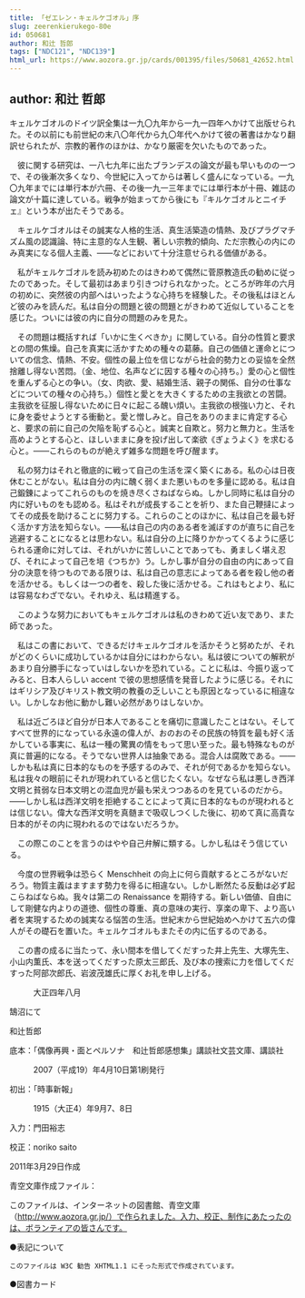 ```yaml
---
title: 「ゼエレン・キェルケゴオル」序
slug: zeerenkierukego-80e
id: 050681
author: 和辻 哲郎
tags: ["NDC121", "NDC139"]
html_url: https://www.aozora.gr.jp/cards/001395/files/50681_42652.html
---
```


## author: 和辻 哲郎

キェルケゴオルのドイツ訳全集は一九〇九年から一九一四年へかけて出版せられた。その以前にも前世紀の末八〇年代から九〇年代へかけて彼の著書はかなり翻訳せられたが、宗教的著作のほかは、かなり厳密を欠いたものであった。

　彼に関する研究は、一八七九年に出たブランデスの論文が最も早いものの一つで、その後漸次多くなり、今世紀に入ってからは著しく盛んになっている。一九〇九年までには単行本が六冊、その後一九一三年までには単行本が十冊、雑誌の論文が十篇に達している。戦争が始まってから後にも『キルケゴオルとニイチェ』という本が出たそうである。

　キェルケゴオルはその誠実な人格的生活、真生活築造の情熱、及びプラグマチズム風の認識論、特に主意的な人生観、著しい宗教的傾向、ただ宗教心の内にのみ真実になる個人主義、――などにおいて十分注意せられる価値がある。

　私がキェルケゴオルを読み初めたのはきわめて偶然に菅原教造氏の勧めに従ったのであった。そして最初はあまり引きつけられなかった。ところが昨年の六月の初めに、突然彼の内部へはいったような心持ちを経験した。その後私はほとんど彼のみを読んだ。私は自分の問題と彼の問題とがきわめて近似していることを感じた。ついには彼の内に自分の問題のみを見た。

　その問題は概括すれば「いかに生くべきか」に関している。自分の性質と要求との間の焦燥。自己を真実に活かすための種々の葛藤。自己の価値と運命とについての信念、情熱、不安。個性の最上位を信じながら社会的勢力との妥協を全然捨離し得ない苦悶。（金、地位、名声などに因する種々の心持ち。）愛の心と個性を重んずる心との争い。（女、肉欲、愛、結婚生活、親子の関係、自分の仕事などについての種々の心持ち。）個性と愛とを大きくするための主我欲との苦闘。主我欲を征服し得ないために日々に起こる醜い煩い。主我欲の根強い力と、それに身を委せようとする衝動と。愛と憎しみと。自己をありのままに肯定する心と、要求の前に自己の欠陥を恥ずる心と。誠実と自欺と。努力と無力と。生活を高めようとする心と、ほしいままに身を投げ出して楽欲《ぎょうよく》を求むる心と。――これらのものが絶えず雑多な問題を呼び醒ます。

　私の努力はそれと徹底的に戦って自己の生活を深く築くにある。私の心は日夜休むことがない。私は自分の内に醜く弱くまた悪いものを多量に認める。私は自己鍛錬によってこれらのものを焼き尽くさねばならぬ。しかし同時に私は自分の内に好いものをも認める。私はそれが成長することを祈り、また自己鞭撻によってその成長を助けることに努力する。これらのことのほかに、私は自己を最も好く活かす方法を知らない。――私は自己の内のある者を滅ぼすのが直ちに自己を逃避することになるとは思わない。私は自分の上に降りかかってくるように感じられる運命に対しては、それがいかに苦しいことであっても、勇ましく堪え忍び、それによって自己を培《つちか》う。しかし事が自分の自由の内にあって自分の決意を待つものである限りは、私は自己の意志によってある者を殺し他の者を活かせる。もしくは一つの者を、殺した後に活かせる。これはもとより、私には容易なわざでない。それゆえ、私は精進する。

　このような努力においてもキェルケゴオルは私のきわめて近い友であり、また師であった。

　私はこの書において、できるだけキェルケゴオルを活かそうと努めたが、それがどのくらいに成功しているかは自分にはわからない。私は彼についての解釈があまり自分勝手になっていはしないかを恐れている。ことに私は、今振り返ってみると、日本人らしい accent で彼の思想感情を発音したように感じる。それにはギリシア及びキリスト教文明の教養の乏しいことも原因となっているに相違ない。しかしなお他に動かし難い必然がありはしないか。

　私は近ごろほど自分が日本人であることを痛切に意識したことはない。そしてすべて世界的になっている永遠の偉人が、おのおのその民族の特質を最も好く活かしている事実に、私は一種の驚異の情をもって思い至った。最も特殊なものが真に普遍的になる。そうでない世界人は抽象である。混合人は腐敗である。――しかも私は真に日本的なものを予感するのみで、それが何であるかを知らない。私は我々の眼前にそれが現われていると信じたくない。なぜなら私は悪しき西洋文明と貧弱な日本文明との混血児が最も栄えつつあるのを見ているのだから。――しかし私は西洋文明を拒絶することによって真に日本的なものが現われるとは信じない。偉大な西洋文明を真髄まで吸収しつくした後に、初めて真に高貴な日本的がその内に現われるのではないだろうか。

　この際このことを言うのはやや自己弁解に類する。しかし私はそう信じている。

　今度の世界戦争は恐らく Menschheit の向上に何ら貢献するところがないだろう。物質主義はますます勢力を得るに相違ない。しかし断然たる反動は必ず起こらねばならぬ。我々は第二の Renaissance を期待する。新しい価値、自由にして剛健な内よりの道徳、個性の尊重、真の意味の実行、享楽の卑下、より高い者を実現するための誠実なる悩苦の生活。世紀末から世紀始めへかけて五六の偉人がその礎石を置いた。キェルケゴオルもまたその内に伍するのである。



　この書の成るに当たって、永い間本を借してくだすった井上先生、大塚先生、小山内薫氏、本を送ってくだすった原太三郎氏、及び本の捜索に力を借してくだすった阿部次郎氏、岩波茂雄氏に厚くお礼を申し上げる。

　　　大正四年八月

鵠沼にて

和辻哲郎













底本：「偶像再興・面とペルソナ　和辻哲郎感想集」講談社文芸文庫、講談社

　　　2007（平成19）年4月10日第1刷発行

初出：「時事新報」

　　　1915（大正4）年9月7、8日

入力：門田裕志

校正：noriko saito

2011年3月29日作成

青空文庫作成ファイル：

このファイルは、インターネットの図書館、青空文庫（http://www.aozora.gr.jp/）で作られました。入力、校正、制作にあたったのは、ボランティアの皆さんです。











●表記について


	このファイルは W3C 勧告 XHTML1.1 にそった形式で作成されています。







●図書カード